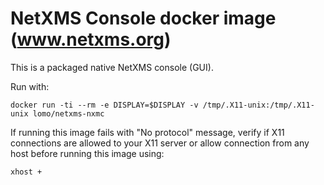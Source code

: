 # NetXMS Console docker image (www.netxms.org)

This is a packaged native NetXMS console (GUI). 

Run with:

	docker run -ti --rm -e DISPLAY=$DISPLAY -v /tmp/.X11-unix:/tmp/.X11-unix lomo/netxms-nxmc

If running this image fails with "No protocol" message, verify if X11 connections are allowed to your X11 server or allow connection from any host before running this image using:

	xhost +
